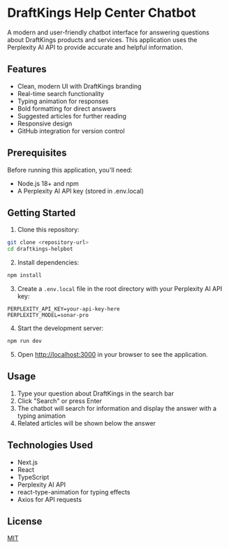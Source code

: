 # DraftKings Help Center Chatbot

A modern and user-friendly chatbot interface for answering questions about DraftKings products and services. This application uses the Perplexity AI API to provide accurate and helpful information.

## Features

- Clean, modern UI with DraftKings branding
- Real-time search functionality
- Typing animation for responses
- Bold formatting for direct answers
- Suggested articles for further reading
- Responsive design
- GitHub integration for version control

## Prerequisites

Before running this application, you'll need:

- Node.js 18+ and npm
- A Perplexity AI API key (stored in .env.local)

## Getting Started

1. Clone this repository:
```bash
git clone <repository-url>
cd draftkings-helpbot
```

2. Install dependencies:
```bash
npm install
```

3. Create a `.env.local` file in the root directory with your Perplexity AI API key:
```
PERPLEXITY_API_KEY=your-api-key-here
PERPLEXITY_MODEL=sonar-pro
```

4. Start the development server:
```bash
npm run dev
```

5. Open [http://localhost:3000](http://localhost:3000) in your browser to see the application.

## Usage

1. Type your question about DraftKings in the search bar
2. Click "Search" or press Enter
3. The chatbot will search for information and display the answer with a typing animation
4. Related articles will be shown below the answer

## Technologies Used

- Next.js
- React
- TypeScript
- Perplexity AI API
- react-type-animation for typing effects
- Axios for API requests

## License

[MIT](LICENSE)
